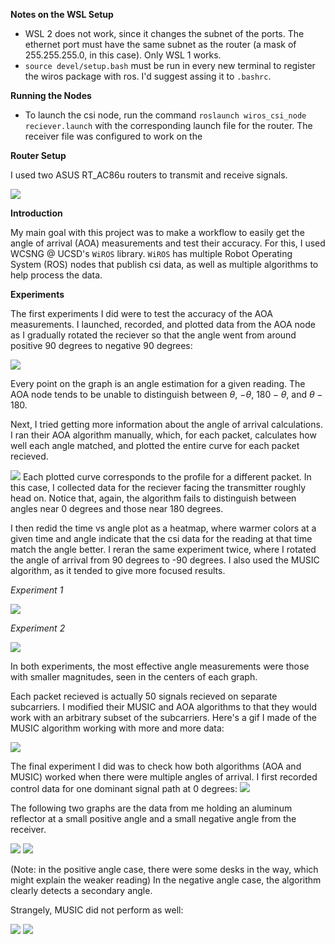**Notes on the WSL Setup**

- WSL 2 does not work, since it changes the subnet of the ports. The ethernet port must have the same subnet as the router (a mask of 255.255.255.0, in this case). Only WSL 1 works.
- ```source devel/setup.bash``` must be run in every new terminal to register the wiros package with ros. I'd suggest assing it to ```.bashrc```.

**Running the Nodes**
- To launch the csi node, run the command ```roslaunch wiros_csi_node reciever.launch``` with the corresponding launch file for the router. The receiver file was configured to work on the 

**Router Setup**

I used two ASUS RT_AC86u routers to transmit and receive signals. 

![](./images/ezgif-4-d0a2f8ea32.gif)

**Introduction**

My main goal with this project was to make a workflow to easily get the angle of arrival (AOA) measurements and test their accuracy. For this, I used WCSNG @ UCSD's ```WiROS``` library. ```WiROS``` has multiple Robot Operating System (ROS) nodes that publish csi data, as well as multiple algorithms to help process the data.

**Experiments**

The first experiments I did were to test the accuracy of the AOA measurements. I launched, recorded, and plotted data from the AOA node as I gradually rotated the reciever so that the angle went from around positive 90 degrees to negative 90 degrees:

![](./images/InitialAngleAttempt.png)

Every point on the graph is an angle estimation for a given reading. The AOA node tends to be unable to distinguish between $\theta$, $-\theta$, $180 - \theta$, and $\theta - 180$.

Next, I tried getting more information about the angle of arrival calculations. I ran their AOA algorithm manually, which, for each packet, calculates how well each angle matched, and plotted the entire curve for each packet recieved.

![](./images/RawAngleData.png)
Each plotted curve corresponds to the profile for a different packet. In this case, I collected data for the reciever facing the transmitter roughly head on. Notice that, again, the algorithm fails to distinguish between angles near 0 degrees and those near 180 degrees.

I then redid the time vs angle plot as a heatmap, where warmer colors at a given time and angle indicate that the csi data for the reading at that time match the angle better. I reran the same experiment twice, where I rotated the angle of arrival from 90 degrees to -90 degrees. I also used the MUSIC algorithm, as it tended to give more focused results.

*Experiment 1*

![](./images/RotationData_1.png)

*Experiment 2*

![](./images/RotationData_2.png)

In both experiments, the most effective angle measurements were those with smaller magnitudes, seen in the centers of each graph.

Each packet recieved is actually 50 signals recieved on separate subcarriers. I modified their MUSIC and AOA algorithms to that they would work with an arbitrary subset of the subcarriers. Here's a gif I made of the MUSIC algorithm working with more and more data:

![](./images/Subcarriers.gif)

The final experiment I did was to check how both algorithms (AOA and MUSIC) worked when there were multiple angles of arrival.
I first recorded control data for one dominant signal path at 0 degrees:
![](./images/ReflectorControl.png)

The following two graphs are the data from me holding an aluminum reflector at a small positive angle and a small negative angle from the receiver.

![](./images/ReflectorPositiveAOA.png)
![](./images/ReflectorNegativeAOA.png)

(Note: in the positive angle case, there were some desks in the way, which might explain the weaker reading) In the negative angle case, the algorithm clearly detects a secondary angle.

Strangely, MUSIC did not perform as well:

![](./images/ReflectorPositiveMUSIC.png)
![](./images/ReflectorNegativeMUSIC.png)